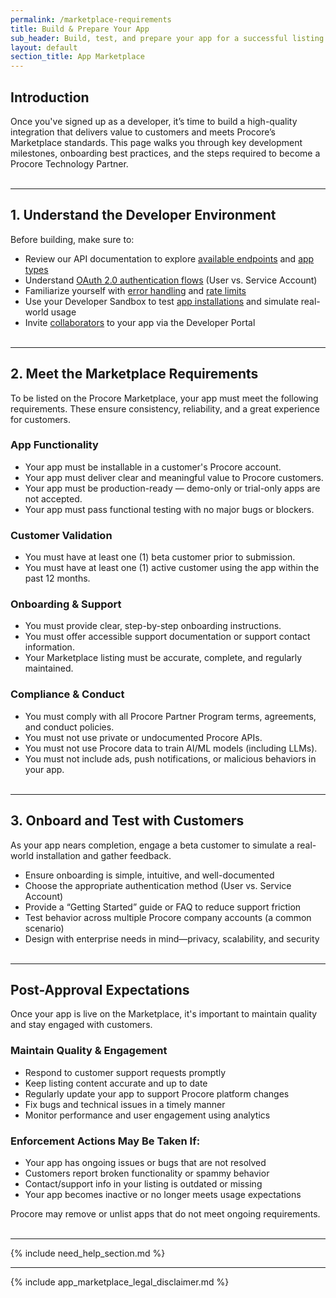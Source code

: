 ```yaml
---
permalink: /marketplace-requirements
title: Build & Prepare Your App
sub_header: Build, test, and prepare your app for a successful listing on the Procore Marketplace.
layout: default
section_title: App Marketplace
---
```


## Introduction
Once you've signed up as a developer, it’s time to build a high-quality integration that delivers value to customers and meets Procore’s Marketplace standards. This page walks you through key development milestones, onboarding best practices, and the steps required to become a Procore Technology Partner.
<br><br>

***
## 1. Understand the Developer Environment
Before building, make sure to:
- Review our API documentation to explore <a href="https://developers.procore.com/reference/rest/docs/rest-api-overview" target="_blank">available endpoints</a> and <a href="{{ site.url }}{{ site.baseurl }}{% link building_applications/building_apps_app_types.md %}">app types</a>
- Understand <a href="{{ site.url }}{{ site.baseurl }}{% link oauth/oauth_choose_grant_type.md %}">OAuth 2.0 authentication flows</a> (User vs. Service Account)
- Familiarize yourself with <a href="{{ site.url }}{{ site.baseurl }}{% link api_essentials/restful_api_concepts.md %}">error handling</a> and <a href="{{ site.url }}{{ site.baseurl }}{% link api_essentials/rate_limiting.md %}">rate limits</a>
- Use your Developer Sandbox to test <a target="_blank" href="https://support.procore.com/products/online/user-guide/company-level/admin/tutorials/install-a-custom-app">app installations</a> and simulate real-world usage
- Invite <a href="{{ site.url }}{{ site.baseurl }}{% link building_applications/building_apps_manage_collabs.md %}">collaborators</a> to your app via the Developer Portal
<br><br>

***
## 2. Meet the Marketplace Requirements
To be listed on the Procore Marketplace, your app must meet the following requirements. These ensure consistency, reliability, and a great experience for customers.

### App Functionality
- Your app must be installable in a customer's Procore account.
- Your app must deliver clear and meaningful value to Procore customers.
- Your app must be production-ready — demo-only or trial-only apps are not accepted.
- Your app must pass functional testing with no major bugs or blockers.

### Customer Validation
- You must have at least one (1) beta customer prior to submission.
- You must have at least one (1) active customer using the app within the past 12 months.

### Onboarding & Support
- You must provide clear, step-by-step onboarding instructions.
- You must offer accessible support documentation or support contact information.
- Your Marketplace listing must be accurate, complete, and regularly maintained.

### Compliance & Conduct
- You must comply with all Procore Partner Program terms, agreements, and conduct policies.
- You must not use private or undocumented Procore APIs.
- You must not use Procore data to train AI/ML models (including LLMs).
- You must not include ads, push notifications, or malicious behaviors in your app.
<br><br>

<!-- ### General Requirements
- Be installable in a customer’s Procore account
- Have at least one (1) beta customer prior to submission
- Have at least one (1) active customer using the app within the past 12 months
- Pass functional testing with no major bugs or blockers
- Include step-by-step onboarding instructions
- Provide clear support documentation or contact info
- Maintain an accurate and up-to-date Marketplace listing
- Be submitted as a production-ready app (no demo or trial-only apps)
- Comply with all Partner Program terms, agreements, and conduct policies

<!-- ### Apps That Will Not Be Accepted
- Are custom-built for a specific customer or internal use only
- Require a developer or partner user to be added to a customer’s Procore account
- Deliver a confusing or low-quality user experience
- Use private or undocumented APIs
- Only offer “Login with Procore” functionality with no added value
- Exist solely to search or export Procore data
- Include ads, push notifications, or any malicious behavior
- Use Procore data to train AI/ML models (including LLMs) -->

***
## 3. Onboard and Test with Customers
As your app nears completion, engage a beta customer to simulate a real-world installation and gather feedback.

- Ensure onboarding is simple, intuitive, and well-documented
- Choose the appropriate authentication method (User vs. Service Account)
- Provide a “Getting Started” guide or FAQ to reduce support friction
- Test behavior across multiple Procore company accounts (a common scenario)
- Design with enterprise needs in mind—privacy, scalability, and security
<br><br>

***
## Post-Approval Expectations
Once your app is live on the Marketplace, it's important to maintain quality and stay engaged with customers.

### Maintain Quality & Engagement
- Respond to customer support requests promptly
- Keep listing content accurate and up to date
- Regularly update your app to support Procore platform changes
- Fix bugs and technical issues in a timely manner
- Monitor performance and user engagement using analytics

### Enforcement Actions May Be Taken If:
- Your app has ongoing issues or bugs that are not resolved
- Customers report broken functionality or spammy behavior
- Contact/support info in your listing is outdated or missing
- Your app becomes inactive or no longer meets usage expectations


Procore may remove or unlist apps that do not meet ongoing requirements.
<br><br>

***
{% include need_help_section.md %}

***
{% include app_marketplace_legal_disclaimer.md %}